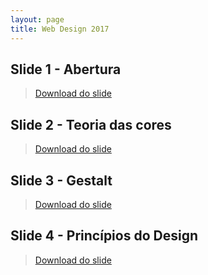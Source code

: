 ```yaml
---
layout: page
title: Web Design 2017
---
```


## Slide 1 - Abertura

> [Download do slide](https://vitorgarciamoreira.github.io/webdesign2017/arquivos/slide-1.pdf)

## Slide 2 - Teoria das cores

> [Download do slide](https://vitorgarciamoreira.github.io/webdesign2017/arquivos/slide-2.pdf)

## Slide 3 - Gestalt

> [Download do slide](https://vitorgarciamoreira.github.io/webdesign2017/arquivos/slide-3.pdf)

## Slide 4 - Princípios	do Design

> [Download do slide](https://vitorgarciamoreira.github.io/webdesign2017/arquivos/slide-4.pdf)
